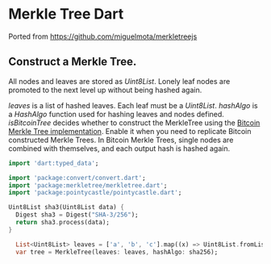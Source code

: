 # Merkle Tree Dart

Ported from https://github.com/miguelmota/merkletreejs

## Construct a Merkle Tree.
All nodes and leaves are stored as *Uint8List*.
Lonely leaf nodes are promoted to the next level up without being hashed again.

*leaves* is a list of hashed leaves. Each leaf must be a *Uint8List*.
*hashAlgo* is a *HashAlgo* function used for hashing leaves and nodes defined.
*isBitcoinTree* decides whether to construct the MerkleTree using the [Bitcoin Merkle Tree implementation](http://www.righto.com/2014/02/bitcoin-mining-hard-way-algorithms.html).
Enable it when you need to replicate Bitcoin constructed Merkle Trees. In Bitcoin Merkle Trees, single nodes are combined with themselves, and each output hash is hashed again.

```dart
import 'dart:typed_data';

import 'package:convert/convert.dart';
import 'package:merkletree/merkletree.dart';
import 'package:pointycastle/pointycastle.dart';

Uint8List sha3(Uint8List data) {
  Digest sha3 = Digest("SHA-3/256");
  return sha3.process(data);
}

  List<Uint8List> leaves = ['a', 'b', 'c'].map((x) => Uint8List.fromList(x.codeUnits)).map((x) => sha3(x)).toList();
  var tree = MerkleTree(leaves: leaves, hashAlgo: sha256);
```